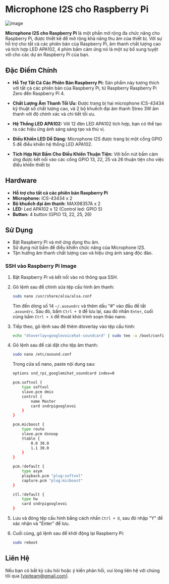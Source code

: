 # Microphone I2S cho Raspberry Pi

![image](https://github.com/longhd2/Microphone_I2S/assets/43842525/9aa7127b-9fc9-406e-baad-6c8b14ff37de)


**Microphone I2S cho Raspberry Pi** là một phần mở rộng đa chức năng cho Raspberry Pi, được thiết kế để mở rộng khả năng thu âm của thiết bị. Với sự hỗ trợ cho tất cả các phiên bản của Raspberry Pi, âm thanh chất lượng cao và tích hợp LED APA102, 4 phím bấm cảm ứng nó là một sự bổ sung tuyệt vời cho các dự án Raspberry Pi của bạn.

## Đặc Điểm Chính

- **Hỗ Trợ Tất Cả Các Phiên Bản Raspberry Pi:** Sản phẩm này tương thích với tất cả các phiên bản của Raspberry Pi, từ Raspberry Raspberry Pi Zero đến Raspberry Pi 4.

- **Chất Lượng Âm Thanh Tối Ưu:** Được trang bị hai microphone ICS-43434 kỹ thuật số chất lượng cao, và 2 bộ khuếch đại âm thanh Streo 3W âm thanh với độ chính xác và chi tiết tối ưu.

- **Hệ Thống LED APA102:** Với 12 đèn LED APA102 tích hợp, bạn có thể tạo ra các hiệu ứng ánh sáng sáng tạo và thú vị.

- **Điều Khiển LED Dễ Dàng:** Microphone I2S được trang bị một cổng GPIO 5 để điều khiển hệ thống LED APA102.

- **Tích Hợp Nút Bấm Cho Điều Khiển Thuận Tiện:** Với bốn nút bấm cảm ứng được kết nối vào các cổng GPIO 13, 22, 25 và 26 thuận tiện cho việc điều khiển thiết bị

## Hardware

- **Hỗ trợ cho tất cả các phiên bản Raspberry Pi**
- **Microphone:** ICS-43434 x 2
- **Bộ khuếch đại âm thanh:** MAX98357A x 2
- **LED:** Led APA102 x 12 (Control led: GPIO 5)
- **Button:** 4 button (GPIO 13, 22, 25, 26)

## Sử Dụng

- Bật Raspberry Pi và mở ứng dụng thu âm.
- Sử dụng nút bấm để điều khiển chức năng của Microphone I2S.
- Tận hưởng âm thanh chất lượng cao và hiệu ứng ánh sáng độc đáo.

### SSH vào Raspberry Pi Image

1. Bật Raspberry Pi và kết nối vào nó thông qua SSH.

2. Gõ lệnh sau để chỉnh sửa tệp cấu hình âm thanh:

   ```sh
   sudo nano /usr/share/alsa/alsa.conf
   ```

   Tìm đến dòng số 14 `~/.asoundrc` và thêm dấu "#" vào đầu để tắt `.asoundrc`. Sau đó, bấm `Ctrl + O` để lưu lại, sau đó nhấn `Enter`, cuối cùng bấm `Ctrl + X` để thoát khỏi trình soạn thảo nano.

3. Tiếp theo, gõ lệnh sau để thêm dtoverlay vào tệp cấu hình:

   ```sh
   echo "dtoverlay=googlevoicehat-soundcard" | sudo tee -a /boot/config.txt
   ```

4. Gõ lệnh sau để cài đặt cho tệp âm thanh:

   ```sh
   sudo nano /etc/asound.conf
   ```

   Trong cửa sổ nano, paste nội dung sau:

   ```sh
   options snd_rpi_googlemihat_soundcard index=0

   pcm.softvol {
       type softvol
       slave.pcm dmix
       control {
           name Master
           card sndrpigooglevoi
       }
   }

   pcm.micboost {
       type route
       slave.pcm dsnoop
       ttable {
           0.0 30.0
           1.1 30.0
       }
   }

   pcm.!default {
       type asym
       playback.pcm "plug:softvol"
       capture.pcm "plug:micboost"
   }

   ctl.!default {
       type hw
       card sndrpigooglevoi
   }
   ```

5. Lưu và đóng tệp cấu hình bằng cách nhấn `Ctrl + O`, sau đó nhập "Y" để xác nhận và "Enter" để lưu.

6. Cuối cùng, gõ lệnh sau để khởi động lại Raspberry Pi:

   ```sh
   sudo reboot
   ```

## Liên Hệ

Nếu bạn có bất kỳ câu hỏi hoặc ý kiến phản hồi, vui lòng liên hệ với chúng tôi qua [vipiteam@gmail.com].
